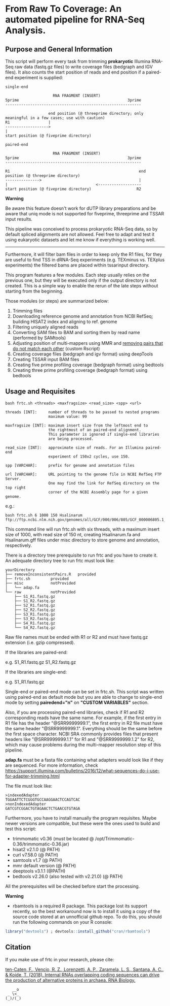# From Raw To Coverage: An automated pipeline for RNA-Seq Analysis.

## Purpose and General Information

This script will perform every task from trimming **prokaryotic** Illumina RNA-Seq raw data (fastq.gz files) to write coverage files (bedgraph and IGV files). It also counts the start position of reads and end position if a paired-end experiment is supplied:

```
single-end

                     RNA FRAGMENT (INSERT)
5prime                                                3prime
------------------------------------------------------------

                   end position (@ threeprime directory; only meaningful in a few cases; use with caution)
R1                 |
------------------->
|
start position (@ fiveprime directory)

paired-end

                     RNA FRAGMENT (INSERT)
5prime                                                3prime
------------------------------------------------------------

R1                                                         end position (@ threeprime directory)
--------------->                                           |
|                                       <-------------------
start position (@ fiveprime directory)                    R2
```

**Warning**  

Be aware this feature doesn't work for dUTP library preparations and be aware that uniq mode is not supported for fiveprime, threeprime and TSSAR input results.  

This pipeline was conceived to process prokaryotic RNA-Seq data, so by default spliced alignments are not allowed. Feel free to adapt and test it using eukaryotic datasets and let me know if everything is working well.  

---

Furthermore, it will filter bam files in order to keep only the R1 files, for they are useful to find TSS in dRNA-Seq experiments (e.g. TEXminus vs. TEXplus experiments) the filtered bams are placed within tssarinput directory.  

This program features a few modules. Each step usually relies on the previous one, but they will be executed only if the output directory is not created. This is a simple way to enable the rerun of the late steps without starting from the beginning.  

Those modules (or steps) are summarized below:  

1. Trimming files
2. Downloading reference genome and annotation from NCBI RefSeq; building HISAT2 index and aligning to ref. genome
3. Filtering uniquely aligned reads
4. Converting SAM files to BAM and sorting them by read name (performed by SAMtools)
5. Adjusting position of multi-mappers using MMR and [removing pairs that do not match each other](https://github.com/ratschlab/mmr/issues/5) (custom Rscript)
6. Creating coverage files (bedgraph and igv format) using deepTools
7. Creating TSSAR input BAM files
8. Creating five prime profiling coverage (bedgraph format) using bedtools
9. Creating three prime profiling coverage (bedgraph format) using bedtools

## Usage and Requisites

```
bash frtc.sh <threads> <maxfragsize> <read_size> <spp> <url>

threads [INT]:     number of threads to be passed to nested programs
                   maximum value: 99

maxfragsize [INT]: maximum insert size from the leftmost end to
                   the rightmost of an paired-end alignment.
                   This parameter is ignored if single-end libraries
                   are being processed.

read_size [INT]:   approximate size of reads. For an Illumina paired-end
                   experiment of 150x2 cycles, use 150.

spp [VARCHAR]:     prefix for genome and annotation files

url [VARCHAR]:     URL pointing to the genome file in NCBI RefSeq FTP Server.
                   One may find the link for RefSeq directory on the top right
                   corner of the NCBI Assembly page for a given genome.
```

e.g.:

```
bash frtc.sh 6 1000 150 Hsalinarum ftp://ftp.ncbi.nlm.nih.gov/genomes/all/GCF/000/006/805/GCF_000006805.1_ASM680v1/GCF_000006805.1_ASM680v1_genomic.fna.gz
```

This command line will run frtc.sh with six threads, with a maximum insert size of 1000, with read size of 150 nt, creating Hsalinarum.fa and Hsalinarum.gff files under misc directory to store genome and annotation, respectively.  

There is a directory tree prerequisite to run frtc and you have to create it.  
An adequate directory tree to run frtc must look like:

```
yourDirectory
├── removeInconsistentPairs.R	provided
├── frtc.sh			provided
├── misc			notProvided
│   └── adap.fa
└── raw				notProvided
    ├── S1_R1.fastq.gz
    ├── S1_R2.fastq.gz
    ├── S2_R1.fastq.gz
    ├── S2_R2.fastq.gz
    ├── S3_R1.fastq.gz
    ├── S3_R2.fastq.gz
    ├── S4_R1.fastq.gz
    └── S4_R2.fastq.gz
```

Raw file names must be ended with R1 or R2 and must have fastq.gz extension (i.e. gzip compressed).  

If the libraries are paired-end:  

e.g. S1_R1.fastq.gz S1_R2.fastq.gz  

If the libraries are single-end:  

e.g. S1_R1.fastq.gz  

Single-end or paired-end mode can be set in frtc.sh. This script was written using paired-end as default mode but you are able to change to single-end mode by setting **pairedend="n"** on **"CUSTOM VARIABLES"** section.

Also, if you are processing paired-end libraries, check if R1 and R2 corresponding reads have the same name. For example, if the first entry in R1 file has the header "@SRR9999999.1", the first entry in R2 file must have the same header "@SRR9999999.1". Everything should be the same before the first space character. NCBI SRA commonly provides files that present headers like "@SRR9999999.1.1" for R1 and "@SRR9999999.1.2" for R2, which may cause problems during the multi-mapper resolution step of this pipeline.

**adap.fa** must be a fasta file containing what adapters would look like if they are sequenced. For more information, check https://support.illumina.com/bulletins/2016/12/what-sequences-do-i-use-for-adapter-trimming.html  

The file must look like:  

```
>indexedAdapter
TGGAATTCTCGGGTGCCAAGGAACTCCAGTCAC
>nonIndexedAdapter
GATCGTCGGACTGTAGAACTCTGAACGTGTAGA
```

Furthermore, you have to install manually the program requisites. Maybe newer versions are compatible, but these were the ones used to build and test this script:  

* trimmomatic v0.36 (must be located @ /opt/Trimmomatic-0.36/trimmomatic-0.36.jar)  
* hisat2 v2.1.0 (@ PATH)  
* curl v7.58.0 (@ PATH)  
* samtools v1.7 (@ PATH)  
* mmr default version (@ PATH)  
* deeptools v3.1.1 (@PATH)  
* bedtools v2.26.0 (also tested with v2.21.0) (@ PATH)  

All the prerequisites will be checked before start the processing.

**Warning**  

* rbamtools is a required R package. This package lost its support recently, so the best
workaround now is to install it using a copy of the source code stored at an unnofficial github repo. To do this,
you should run the following commands on your R console:

```r
library("devtools") ; devtools::install_github("cran/rbamtools")
```

## Citation

If you make use of frtc in your research, please cite:  

[ten-Caten, F., Vencio, R. Z., Lorenzetti, A. P., Zaramela, L. S., Santana, A. C., & Koide, T. (2018). Internal RNAs overlapping coding sequences can drive the production of alternative proteins in archaea. RNA Biology.](http://dx.doi.org/10.1080/15476286.2018.1509661)
```
   __o
 _ \<_
(_)/(_)
```

